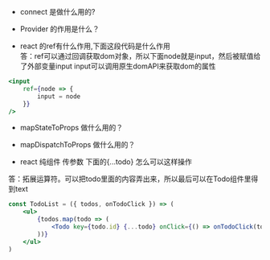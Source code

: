 - connect 是做什么用的?
- Provider 的作用是什么？

- react 的ref有什么作用,下面这段代码是什么作用  
答：ref可以通过回调获取dom对象，所以下面node就是input，然后被赋值给了外部变量input input可以调用原生domAPI来获取dom的属性
```jsx
<input
    ref={node => {
        input = node
    }}
/>
```

- mapStateToProps 做什么用的？

- mapDispatchToProps 做什么用的？

- react 纯组件 传参数 下面的{...todo} 怎么可以这样操作

答：拓展运算符。可以把todo里面的内容弄出来，所以最后可以在Todo组件里得到text
```jsx
const TodoList = ({ todos, onTodoClick }) => (
    <ul>
        {todos.map(todo => (
            <Todo key={todo.id} {...todo} onClick={() => onTodoClick(todo.id)} />
        ))}
    </ul>
)
```